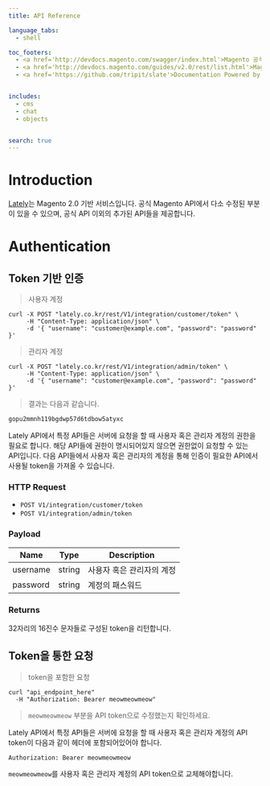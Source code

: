 ```yaml
---
title: API Reference

language_tabs:
  - shell

toc_footers:
  - <a href='http://devdocs.magento.com/swagger/index.html'>Magento 공식 API 문서</a>
  - <a href='http://devdocs.magento.com/guides/v2.0/rest/list.html'>Magento 모듈별 REST API 목록</a>
  - <a href='https://github.com/tripit/slate'>Documentation Powered by Slate</a>


includes:
  - cms
  - chat
  - objects


search: true
---
```


# Introduction

[Lately](http://lately.co.kr)는 Magento 2.0 기반 서비스입니다. 공식 Magento API에서 다소
수정된 부분이 있을 수 있으며, 공식 API 이외의 추가된 API들을 제공합니다.

# Authentication

## Token 기반 인증

> 사용자 계정

``` shell
curl -X POST "lately.co.kr/rest/V1/integration/customer/token" \
     -H "Content-Type: application/json" \
     -d '{ "username": "customer@example.com", "password": "password" }'
```

> 관리자 계정

``` shell
curl -X POST "lately.co.kr/rest/V1/integration/admin/token" \
     -H "Content-Type: application/json" \
     -d '{ "username": "customer@example.com", "password": "password" }'
```

> 결과는 다음과 같습니다.

``` txt
gopu2mmnh119bgdwp57d6tdbow5atyxc
```

Lately API에서 특정 API들은 서버에 요청을 할 때 사용자 혹은 관리자 계정의 권한을 필요로 합니다. 해당
API들에 권한이 명시되어있지 않으면 권한없이 요청할 수 있는 API입니다. 다음 API들에서 사용자 혹은
관리자의 계정을 통해 인증이 필요한 API에서 사용될 token을 가져올 수 있습니다.

### HTTP Request

- `POST V1/integration/customer/token`
- `POST V1/integration/admin/token`

### Payload

Name | Type | Description
-----|------|------------
username | string | 사용자 혹은 관리자의 계정
password | string | 계정의 패스워드

### Returns

32자리의 16진수 문자들로 구성된 token을 리턴합니다.

## Token을 통한 요청

> token을 포함한 요청

```shell
curl "api_endpoint_here"
  -H "Authorization: Bearer meowmeowmeow"
```

> `meowmeowmeow` 부분을 API token으로 수정했는지 확인하세요.

Lately API에서 특정 API들은 서버에 요청을 할 때 사용자 혹은 관리자 계정의 API token이 다음과 같이
헤더에 포함되어있어야 합니다.

`Authorization: Bearer meowmeowmeow`

<aside class="notice">
<code>meowmeowmeow</code>를 사용자 혹은 관리자 계정의 API token으로 교체해야합니다.
</aside>
